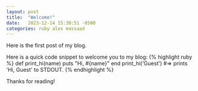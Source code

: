 ```yaml
---
layout: post
title:  "Welcome!"
date:   2023-12-14 15:30:51 -0500
categories: ruby alex massaad
---
```

Here is the first post of my blog.

Here is a quick code snippet to welcome you to my blog:
{% highlight ruby %}
def print_hi(name)
  puts "Hi, #{name}"
end
print_hi('Guest')
#=> prints 'Hi, Guest' to STDOUT.
{% endhighlight %}

Thanks for reading!
